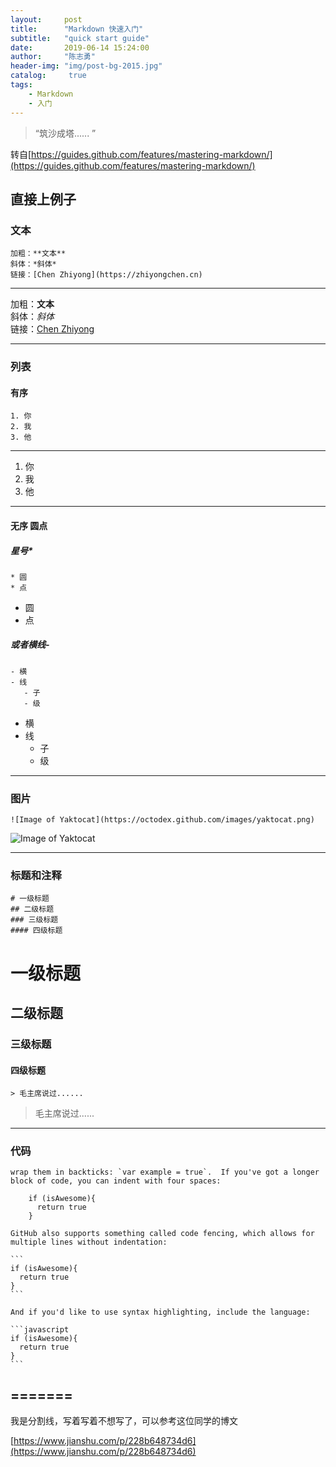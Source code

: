 ```yaml
---
layout:     post
title:      "Markdown 快速入门"
subtitle:   "quick start guide"
date:       2019-06-14 15:24:00
author:     "陈志勇"
header-img: "img/post-bg-2015.jpg"
catalog:     true
tags:
    - Markdown
    - 入门
---
```


> “筑沙成塔...... ”

转自[https://guides.github.com/features/mastering-markdown/](https://guides.github.com/features/mastering-markdown/)

## 直接上例子

### 文本

``````
加粗：**文本** 
斜体：*斜体*
链接：[Chen Zhiyong](https://zhiyongchen.cn)
``````
--------------------------------------------------
加粗：**文本** <br>
斜体：*斜体*<br>
链接：[Chen Zhiyong](https://zhiyongchen.cn)

--------------------------------------------------
### 列表

#### 有序
```
1. 你
2. 我
3. 他
```
--------------------------------------------------
1. 你
2. 我
3. 他 

--------------------------------------------------

#### 无序 圆点

##### 星号\*

```
* 圆
* 点
```

* 圆
* 点

##### 或者横线\-

```
- 横
- 线
   - 子
   - 级
```

- 横
- 线
   - 子
   - 级
   
--------------------------------
   
### 图片  

```
![Image of Yaktocat](https://octodex.github.com/images/yaktocat.png)
```
![Image of Yaktocat](https://octodex.github.com/images/yaktocat.png)

-----------------------
### 标题和注释
```
# 一级标题
## 二级标题
### 三级标题
#### 四级标题
```

# 一级标题
## 二级标题
### 三级标题
#### 四级标题

```
> 毛主席说过......
```
> 毛主席说过......

---------------------------------

### 代码

````
wrap them in backticks: `var example = true`.  If you've got a longer block of code, you can indent with four spaces:

    if (isAwesome){
      return true
    }

GitHub also supports something called code fencing, which allows for multiple lines without indentation:

```
if (isAwesome){
  return true
}
```

And if you'd like to use syntax highlighting, include the language:

```javascript
if (isAwesome){
  return true
}
```
````
=======
---------------------
我是分割线，写着写着不想写了，可以参考这位同学的博文

[https://www.jianshu.com/p/228b648734d6](https://www.jianshu.com/p/228b648734d6)
